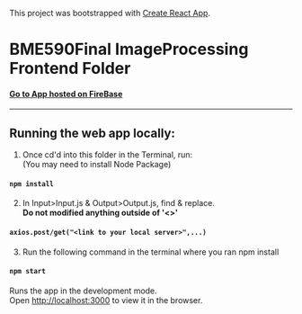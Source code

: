 This project was bootstrapped with [Create React App](https://github.com/facebook/create-react-app).

# BME590Final ImageProcessing Frontend Folder #

#### [Go to App hosted on FireBase](https://bmetester-484d1.firebaseapp.com/) ####
---

## Running the web app locally: ##

1) Once cd'd into this folder in the Terminal, run: 
<br>(You may need to install Node Package)

#### `npm install`

2) In Input>Input.js & Output>Output.js, find & replace. 
<br>**Do not modified anything outside of '<>'**

#### `axios.post/get("<link to your local server>",...)`

3) Run the following command in the terminal where you ran npm install

#### `npm start`

Runs the app in the development mode.<br>
Open [http://localhost:3000](http://localhost:3000) to view it in the browser.



